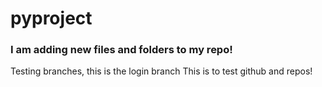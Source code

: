 # pyproject

### I am adding new files and folders to my repo!
Testing branches, this is the login branch
This is to test github and repos!
